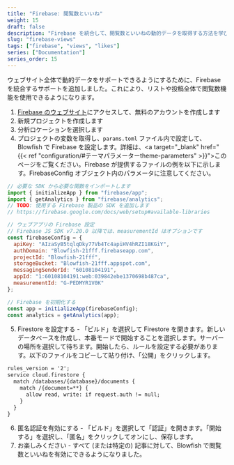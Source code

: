 ```yaml
---
title: "Firebase: 閲覧数といいね"
weight: 15
draft: false
description: "Firebase を統合して、閲覧数といいねの動的データを取得する方法を学びます。"
slug: "firebase-views"
tags: ["firebase", "views", "likes"]
series: ["Documentation"]
series_order: 15
---
```


ウェブサイト全体で動的データをサポートできるようにするために、Firebase を統合するサポートを追加しました。これにより、リストや投稿全体で閲覧数機能を使用できるようになります。

1. <a target="_blank" href="https://firebase.com">Firebase のウェブサイト</a>にアクセスして、無料のアカウントを作成します
2. 新規プロジェクトを作成します
3. 分析ロケーションを選択します
4. プロジェクトの変数を取得し、`params.toml` ファイル内で設定して、Blowfish で Firebase を設定します。詳細は、<a target="_blank" href="{{< ref "configuration/#テーマパラメーターtheme-parameters" >}}">このページ</a>をご覧ください。Firebase が提供するファイルの例を以下に示します。FirebaseConfig オブジェクト内のパラメータに注意してください。

```js
// 必要な SDK から必要な関数をインポートします
import { initializeApp } from "firebase/app";
import { getAnalytics } from "firebase/analytics";
// TODO: 使用する Firebase 製品の SDK を追加します
// https://firebase.google.com/docs/web/setup#available-libraries

// ウェブアプリの Firebase 設定
// Firebase JS SDK v7.20.0 以降では、measurementId はオプションです
const firebaseConfig = {
  apiKey: "AIzaSyB5tqlqDky77Vb4Tc4apiHV4hRZI18KGiY",
  authDomain: "Blowfish-21fff.firebaseapp.com",
  projectId: "Blowfish-21fff",
  storageBucket: "Blowfish-21fff.appspot.com",
  messagingSenderId: "60108104191",
  appId: "1:60108104191:web:039842ebe1370698b487ca",
  measurementId: "G-PEDMYR1V0K"
};

// Firebase を初期化する
const app = initializeApp(firebaseConfig);
const analytics = getAnalytics(app);
```

5. Firestore を設定する - 「ビルド」を選択して Firestore を開きます。新しいデータベースを作成し、本番モードで開始することを選択します。サーバーの場所を選択して待ちます。開始したら、ルールを設定する必要があります。以下のファイルをコピーして貼り付け、「公開」をクリックします。

```txt
rules_version = '2';
service cloud.firestore {
  match /databases/{database}/documents {
    match /{document=**} {
      allow read, write: if request.auth != null;
    }
  }
}
```

6. 匿名認証を有効にする - 「ビルド」を選択して「認証」を開きます。「開始する」を選択し、「匿名」をクリックしてオンにし、保存します。
7. お楽しみください - すべて (または特定の) 記事に対して、Blowfish で閲覧数といいねを有効にできるようになりました。
